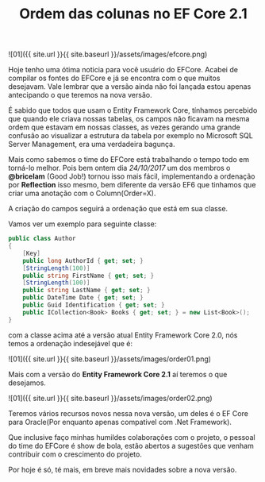 ﻿---
title: "Ordem das colunas no EF Core 2.1"
comments: false
excerpt_separator: "Ler mais"
categories:
  - Provider
tags:
  - "C#"
  - NetStandard
  - EntityFrameworkCore
---

![01]({{ site.url }}{{ site.baseurl }}/assets/images/efcore.png)

Hoje tenho uma ótima noticia para você usuário do EFCore. 
Acabei de compilar os fontes do EFCore e já se encontra com o que muitos desejavam.
Vale lembrar que a versão ainda não foi lançada estou apenas antecipando o que teremos na nova versão.

É sabido que todos que usam o Entity Framework Core, tínhamos percebido que quando ele criava nossas tabelas, os campos não ficavam na mesma ordem que estavam em nossas classes, as vezes gerando uma grande confusão ao visualizar a estrutura da tabela por exemplo no Microsoft SQL Server Management, era uma verdadeira bagunça.

Mais como sabemos o time do EFCore está trabalhando o tempo todo em torná-lo melhor. Pois bem ontem dia *24/10/2017* um dos membros o **@bricelam** (Good Job!) tornou isso mais fácil, implementando a ordenação por **Reflection** isso mesmo, bem diferente da versão EF6 que tinhamos que criar uma anotação com o Column(Order=X).

A criação do campos seguirá a ordenação que está em sua classe.

Vamos ver um exemplo para seguinte classe:
```csharp
public class Author
{
    [Key]
    public long AuthorId { get; set; }
    [StringLength(100)]
    public string FirstName { get; set; }
    [StringLength(100)]
    public string LastName { get; set; }
    public DateTime Date { get; set; }
    public Guid Identification { get; set; }
    public ICollection<Book> Books { get; set; } = new List<Book>();
}
```

com a classe acima até a versão atual Entity Framework Core 2.0, nós temos a ordenação indesejável que é:

![01]({{ site.url }}{{ site.baseurl }}/assets/images/order01.png)

Mais com a versão do **Entity Framework Core 2.1** aí teremos o que desejamos.

![01]({{ site.url }}{{ site.baseurl }}/assets/images/order02.png)

Teremos vários recursos novos nessa nova versão, um deles é o EF Core para Oracle(Por enquanto apenas compativel com .Net Framework). 

Que inclusive faço minhas humildes colaborações com o projeto, o pessoal do time do EFCore é show de bola, estão abertos a sugestões que venham contribuir com o crescimento do projeto.

Por hoje é só, té mais, em breve mais novidades sobre a nova versão.